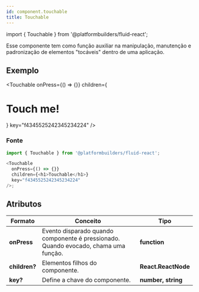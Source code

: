 ```yaml
---
id: component.touchable
title: Touchable
---
```


<!-- Component declaration begin -->

import { Touchable } from '@platformbuilders/fluid-react';

<!-- Component declaration end -->

<!-- Documentation begin -->

Esse componente tem como função auxiliar na manipulação, manutenção e padronização de elementos "tocáveis" dentro de uma aplicação.

## Exemplo

<Touchable
onPress={() => {}}
children={<h1>Touch me!</h1>}
key="f4345525242345234224"
/>

### Fonte

```javascript
import { Touchable } from '@platformbuilders/fluid-react';

<Touchable
  onPress={() => {}}
  children={<h1>Touchable</h1>}
  key="f4345525242345234224"
/>;
```

## Atributos

| Formato       | Conceito                                                                            | Tipo                |
| ------------- | ----------------------------------------------------------------------------------- | ------------------- |
| **onPress**   | Evento disparado quando componente é pressionado. Quando evocado, chama uma função. | **function**        |
| **children?** | Elementos filhos do componente.                                                     | **React.ReactNode** |
| **key?**      | Define a chave do componente.                                                       | **number, string**  |

<!-- Documentation end -->
